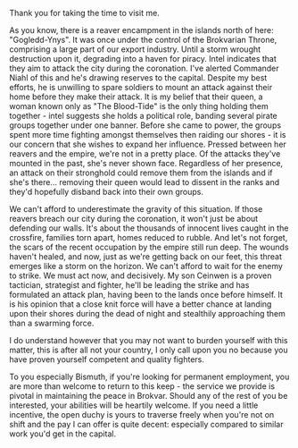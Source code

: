Thank you for taking the time to visit me.

As you know, there is a reaver encampment in the islands north of here: "Gogledd-Ynys". It was once under the control of the Brokvarian Throne, comprising a large part of our export industry. Until a storm wrought destruction upon it, degrading into a haven for piracy. Intel indicates that they aim to attack the city during the coronation. I've alerted Commander Niahl of this and he's drawing reserves to the capital. Despite my best efforts, he is unwilling to spare soldiers to mount an attack against their home before they make their attack. It is my belief that their queen, a woman known only as "The Blood-Tide" is the only thing holding them together - intel suggests she holds a political role, banding several pirate groups together under one banner. Before she came to power, the groups spent more time fighting amongst themselves then raiding our shores - it is our concern that she wishes to expand her influence. Pressed between her reavers and the empire, we're not in a pretty place. Of the attacks they've mounted in the past, she's never shown face. Regardless of her presence, an attack on their stronghold could remove them from the islands and if she's there... removing their queen would lead to dissent in the ranks and they'd hopefully disband back into their own groups.

We can't afford to underestimate the gravity of this situation. If those reavers breach our city during the coronation, it won't just be about defending our walls. It's about the thousands of innocent lives caught in the crossfire, families torn apart, homes reduced to rubble. And let's not forget, the scars of the recent occupation by the empire still run deep. The wounds haven't healed, and now, just as we're getting back on our feet, this threat emerges like a storm on the horizon. We can't afford to wait for the enemy to strike. We must act now, and decisively. My son Ceinwen is a proven tactician, strategist and fighter, he'll be leading the strike and has formulated an attack plan, having been to the lands once before himself. It is his opinion that a close knit force will have a better chance at landing upon their shores during the dead of night and stealthily approaching them than a swarming force.

I do understand however that you may not want to burden yourself with this matter, this is after all not your country, I only call upon you no because you have proven yourself competent and quality fighters.

To you especially Bismuth, if you're looking for permanent employment, you are more than welcome to return to this keep - the service we provide is pivotal in maintaining the peace in Brokvar. Should any of the rest of you be interested, your abilities will be heartily welcome. If you need a little incentive, the open duchy is yours to traverse freely when you're not on shift and the pay I can offer is quite decent: especially compared to similar work you'd get in the capital.